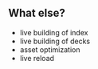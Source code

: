 ## What else?

* live building of index
* live building of decks
* asset optimization
* live reload

